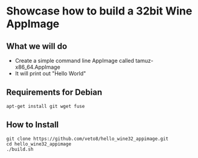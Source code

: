 # Showcase how to build a 32bit Wine AppImage

## What we will do
* Create a simple command line AppImage called tamuz-x86_64.AppImage
* It will print out "Hello World"

## Requirements for Debian
```
apt-get install git wget fuse
```

## How to Install
```
git clone https://github.com/veto8/hello_wine32_appimage.git
cd hello_wine32_appimage 
./build.sh
```
